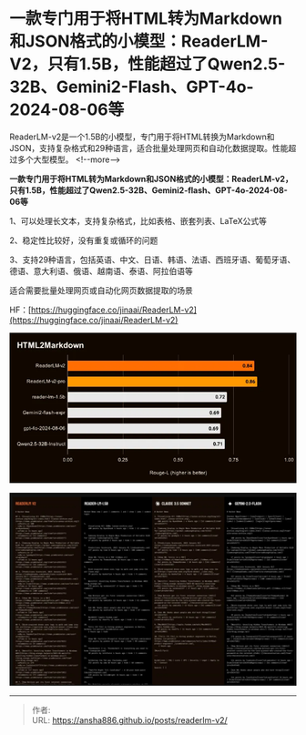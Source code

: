 # 一款专门用于将HTML转为Markdown和JSON格式的小模型：ReaderLM-V2，只有1.5B，性能超过了Qwen2.5-32B、Gemini2-Flash、GPT-4o-2024-08-06等

ReaderLM-v2是一个1.5B的小模型，专门用于将HTML转换为Markdown和JSON，支持复杂格式和29种语言，适合批量处理网页和自动化数据提取。性能超过多个大型模型。
&lt;!--more--&gt;

**一款专门用于将HTML转为Markdown和JSON格式的小模型：ReaderLM-v2，只有1.5B，性能超过了Qwen2.5-32B、Gemini2-flash、GPT-4o-2024-08-06等**

1、可以处理长文本，支持复杂格式，比如表格、嵌套列表、LaTeX公式等

2、稳定性比较好，没有重复或循环的问题

3、支持29种语言，包括英语、中文、日语、韩语、法语、西班牙语、葡萄牙语、德语、意大利语、俄语、越南语、泰语、阿拉伯语等

适合需要批量处理网页或自动化网页数据提取的场景

HF：[https://huggingface.co/jinaai/ReaderLM-v2](https://huggingface.co/jinaai/ReaderLM-v2)

![](https://raw.githubusercontent.com/ansha886/blog-images/master/ReaderLM-v2-1.webp)

![](https://raw.githubusercontent.com/ansha886/blog-images/master/ReaderLM-v2-2.webp)



---

> 作者:   
> URL: https://ansha886.github.io/posts/readerlm-v2/  

